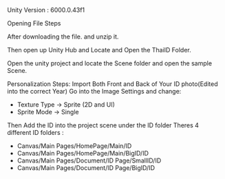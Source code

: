 Unity Version : 6000.0.43f1

Opening File Steps

After downloading the file. and unzip it.

Then open up Unity Hub and Locate and Open the ThaiID Folder. 

Open the unity project and locate the Scene folder and open the sample Scene.

Personalization Steps:
Import Both Front and Back of Your ID photo(Edited into the correct Year)
Go into the Image Settings and change:
  - Texture Type -> Sprite (2D and UI)
  - Sprite Mode -> Single


Then Add the ID into the project scene under the ID folder
Theres 4 different ID folders :
  - Canvas/Main Pages/HomePage/Main/ID
  - Canvas/Main Pages/HomePage/Main/BigID/ID
  - Canvas/Main Pages/Document/ID Page/SmallID/ID
  - Canvas/Main Pages/Document/ID Page/BigID/ID
